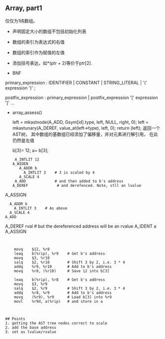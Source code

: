 ## Array, part1
仅仅为1纬数组。

* 声明固定大小的数组不包括初始化列表

* 数组的索引为表达式的右值

* 数组的索引作为赋值的左值

* 添加括号表达，如*(ptr + 2)等价于ptr[2].

* BNF

primary_expression
        : IDENTIFIER
        | CONSTANT
        | STRING_LITERAL
        | '(' expression ')'
        ;

postfix_expression
        : primary_expression
        | postfix_expression '[' expression ']'
          ...

* array_assess()

  left = mkastnode(A_ADD, Gsym[id].type, left, NULL, right, 0);
  left = mkastunary(A_DEREF, value_at(left->type), left, 0);
  return (left);
  返回一个AST树， 其中数组的基数组已经添加了偏移量，并对元素进行解引用，
  在此仍然是左值

   b[3]= 12; a= b[3];
   ```
    A_INTLIT 12
  A_WIDEN
      A_ADDR b
        A_INTLIT 3    # 3 is scaled by 4
      A_SCALE 4
    A_ADD             # and then added to b's address
  A_DEREF             # and derefenced. Note, stll an lvalue
A_ASSIGN

      A_ADDR b
        A_INTLIT 3    # As above
      A_SCALE 4
    A_ADD
  A_DEREF rval        # but the dereferenced address will be an rvalue
  A_IDENT a
A_ASSIGN
   ```

   
   ```
        movq    $12, %r8
        leaq    b(%rip), %r9    # Get b's address
        movq    $3, %r10
        salq    $2, %r10        # Shift 3 by 2, i.e. 3 * 4
        addq    %r9, %r10       # Add to b's address
        movq    %r8, (%r10)     # Save 12 into b[3]

        leaq    b(%rip), %r8    # Get b's address
        movq    $3, %r9
        salq    $2, %r9         # Shift 3 by 2, i.e. 3 * 4
        addq    %r8, %r9        # Add to b's address
        movq    (%r9), %r9      # Load b[3] into %r9
        movl    %r9d, a(%rip)   # and store in a
   ```


   ## Points
   1. getting the AST tree nodes correct to scale
   2. add the base address
   3. set as lvalue/rvalue